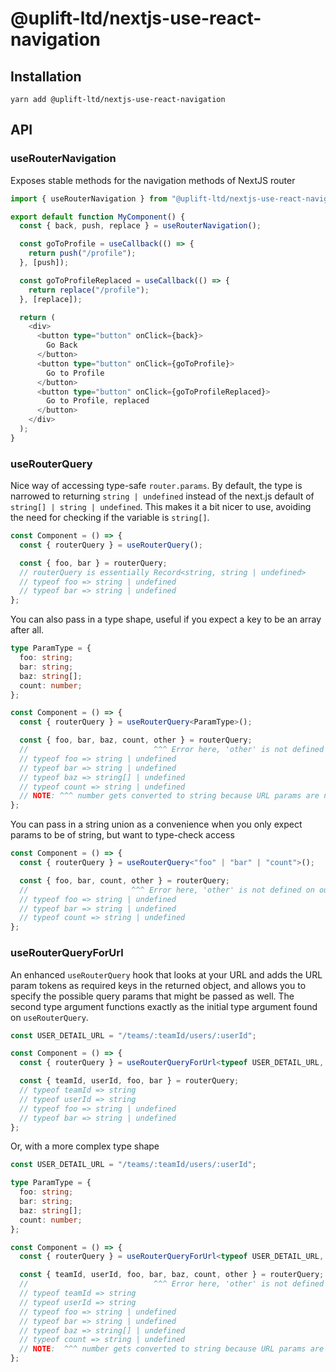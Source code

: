 # @uplift-ltd/nextjs-use-react-navigation

## Installation

    yarn add @uplift-ltd/nextjs-use-react-navigation

## API

### useRouterNavigation

Exposes stable methods for the navigation methods of NextJS router

```ts
import { useRouterNavigation } from "@uplift-ltd/nextjs-use-react-navigation";

export default function MyComponent() {
  const { back, push, replace } = useRouterNavigation();

  const goToProfile = useCallback(() => {
    return push("/profile");
  }, [push]);

  const goToProfileReplaced = useCallback(() => {
    return replace("/profile");
  }, [replace]);

  return (
    <div>
      <button type="button" onClick={back}>
        Go Back
      </button>
      <button type="button" onClick={goToProfile}>
        Go to Profile
      </button>
      <button type="button" onClick={goToProfileReplaced}>
        Go to Profile, replaced
      </button>
    </div>
  );
}
```

### useRouterQuery

Nice way of accessing type-safe `router.params`. By default, the type is narrowed to returning
`string | undefined` instead of the next.js default of `string[] | string | undefined`. This makes
it a bit nicer to use, avoiding the need for checking if the variable is `string[]`.

```ts
const Component = () => {
  const { routerQuery } = useRouterQuery();

  const { foo, bar } = routerQuery;
  // routerQuery is essentially Record<string, string | undefined>
  // typeof foo => string | undefined
  // typeof bar => string | undefined
};
```

You can also pass in a type shape, useful if you expect a key to be an array after all.

```ts
type ParamType = {
  foo: string;
  bar: string;
  baz: string[];
  count: number;
};

const Component = () => {
  const { routerQuery } = useRouterQuery<ParamType>();

  const { foo, bar, baz, count, other } = routerQuery;
  //                            ^^^ Error here, 'other' is not defined on ParamType
  // typeof foo => string | undefined
  // typeof bar => string | undefined
  // typeof baz => string[] | undefined
  // typeof count => string | undefined
  // NOTE: ^^^ number gets converted to string because URL params are not parsed
};
```

You can pass in a string union as a convenience when you only expect params to be of string, but
want to type-check access

```ts
const Component = () => {
  const { routerQuery } = useRouterQuery<"foo" | "bar" | "count">();

  const { foo, bar, count, other } = routerQuery;
  //                       ^^^ Error here, 'other' is not defined on our union
  // typeof foo => string | undefined
  // typeof bar => string | undefined
  // typeof count => string | undefined
};
```

### useRouterQueryForUrl

An enhanced `useRouterQuery` hook that looks at your URL and adds the URL param tokens as required
keys in the returned object, and allows you to specify the possible query params that might be
passed as well. The second type argument functions exactly as the initial type argument found on
`useRouterQuery`.

```ts
const USER_DETAIL_URL = "/teams/:teamId/users/:userId";

const Component = () => {
  const { routerQuery } = useRouterQueryForUrl<typeof USER_DETAIL_URL, "foo" | "bar">();

  const { teamId, userId, foo, bar } = routerQuery;
  // typeof teamId => string
  // typeof userId => string
  // typeof foo => string | undefined
  // typeof bar => string | undefined
};
```

Or, with a more complex type shape

```ts
const USER_DETAIL_URL = "/teams/:teamId/users/:userId";

type ParamType = {
  foo: string;
  bar: string;
  baz: string[];
  count: number;
};

const Component = () => {
  const { routerQuery } = useRouterQueryForUrl<typeof USER_DETAIL_URL, ParamType>();

  const { teamId, userId, foo, bar, baz, count, other } = routerQuery;
  //                            ^^^ Error here, 'other' is not defined on ParamType
  // typeof teamId => string
  // typeof userId => string
  // typeof foo => string | undefined
  // typeof bar => string | undefined
  // typeof baz => string[] | undefined
  // typeof count => string | undefined
  // NOTE:  ^^^ number gets converted to string because URL params are not parsed
};
```
